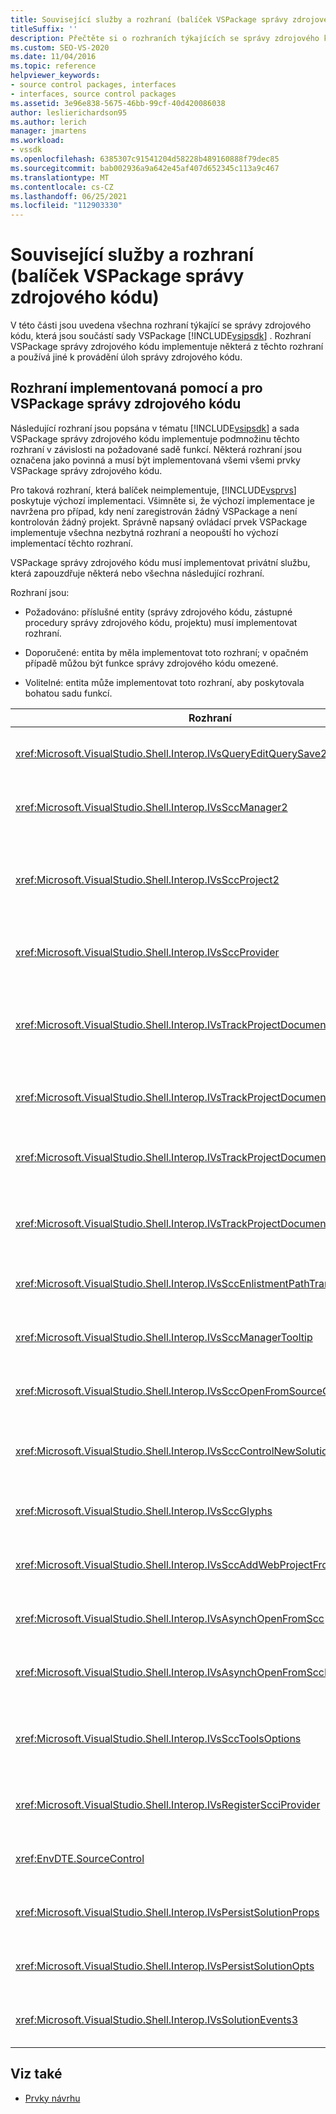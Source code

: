```yaml
---
title: Související služby a rozhraní (balíček VSPackage správy zdrojového kódu)
titleSuffix: ''
description: Přečtěte si o rozhraních týkajících se správy zdrojového kódu v sadě Visual Studio SDK. Balíček implementuje některá rozhraní a používá jiné pro správu zdrojového kódu.
ms.custom: SEO-VS-2020
ms.date: 11/04/2016
ms.topic: reference
helpviewer_keywords:
- source control packages, interfaces
- interfaces, source control packages
ms.assetid: 3e96e838-5675-46bb-99cf-40d420086038
author: leslierichardson95
ms.author: lerich
manager: jmartens
ms.workload:
- vssdk
ms.openlocfilehash: 6385307c91541204d58228b489160888f79dec85
ms.sourcegitcommit: bab002936a9a642e45af407d652345c113a9c467
ms.translationtype: MT
ms.contentlocale: cs-CZ
ms.lasthandoff: 06/25/2021
ms.locfileid: "112903330"
---
```

# <a name="related-services-and-interfaces-source-control-vspackage"></a>Související služby a rozhraní (balíček VSPackage správy zdrojového kódu)

V této části jsou uvedena všechna rozhraní týkající se správy zdrojového kódu, která jsou součástí sady VSPackage [!INCLUDE[vsipsdk](../../extensibility/includes/vsipsdk_md.md)] . Rozhraní VSPackage správy zdrojového kódu implementuje některá z těchto rozhraní a používá jiné k provádění úloh správy zdrojového kódu.

## <a name="interfaces-implemented-by-and-for-source-control-vspackages"></a>Rozhraní implementovaná pomocí a pro VSPackage správy zdrojového kódu

 Následující rozhraní jsou popsána v tématu [!INCLUDE[vsipsdk](../../extensibility/includes/vsipsdk_md.md)] a sada VSPackage správy zdrojového kódu implementuje podmnožinu těchto rozhraní v závislosti na požadované sadě funkcí. Některá rozhraní jsou označena jako povinná a musí být implementovaná všemi všemi prvky VSPackage správy zdrojového kódu.

 Pro taková rozhraní, která balíček neimplementuje, [!INCLUDE[vsprvs](../../code-quality/includes/vsprvs_md.md)] poskytuje výchozí implementaci. Všimněte si, že výchozí implementace je navržena pro případ, kdy není zaregistrován žádný VSPackage a není kontrolován žádný projekt. Správně napsaný ovládací prvek VSPackage implementuje všechna nezbytná rozhraní a neopouští ho výchozí implementací těchto rozhraní.

 VSPackage správy zdrojového kódu musí implementovat privátní službu, která zapouzdřuje některá nebo všechna následující rozhraní.

 Rozhraní jsou:

- Požadováno: příslušné entity (správy zdrojového kódu, zástupné procedury správy zdrojového kódu, projektu) musí implementovat rozhraní.

- Doporučené: entita by měla implementovat toto rozhraní; v opačném případě můžou být funkce správy zdrojového kódu omezené.

- Volitelné: entita může implementovat toto rozhraní, aby poskytovala bohatou sadu funkcí.

| Rozhraní | Účel | Implementuje | Uskutečnit? |
| - | - |--------------------------|-------------|
| <xref:Microsoft.VisualStudio.Shell.Interop.IVsQueryEditQuerySave2> | Editory volají toto rozhraní před úpravou nebo uložením souboru. Prvek VSPackage správy zdrojového kódu může soubor rezervovat nebo zamítnout operaci, pokud se registrace nepovede. | VSPackage správy zdrojového kódu | Doporučeno |
| <xref:Microsoft.VisualStudio.Shell.Interop.IVsSccManager2> | Toto rozhraní poskytuje základní funkce správy zdrojového kódu pro projekty, jako je registrace a zrušení registrace projektů se správou zdrojových kódů a poskytování podpory pro základní piktogramy správy zdrojového kódu. | VSPackage správy zdrojového kódu | Vyžadováno |
| <xref:Microsoft.VisualStudio.Shell.Interop.IVsSccProject2> | Toto rozhraní se získává z rozhraní <xref:Microsoft.VisualStudio.Shell.Interop.IVsHierarchy> pomocí <xref:System.Runtime.InteropServices.Marshal.QueryInterface%2A> funkce nebo pouhým přetypováním objektu, `IVsHierarchy` který implementuje na `IVsSccProject2` . Slouží k získávání souborů pod správou zdrojových kódů v projektu nebo pro informování projektu aktuálního stavu nebo umístění správy zdrojových kódů. | Project | Vyžadováno |
| <xref:Microsoft.VisualStudio.Shell.Interop.IVsSccProvider> | Modul Integration Module používá toto rozhraní k nastavení aktuálního aktivního balíčku VSPackage. | VSPackage správy zdrojového kódu | Vyžadováno |
| <xref:Microsoft.VisualStudio.Shell.Interop.IVsTrackProjectDocuments2> | Toto rozhraní je založené na modelu předplatného. Libovolný VSPackage může signalizovat, že chce přijímat události dokumentu a že prostředí doporučuje pro události, ke kterým dochází. Je implementován a zpracováván pomocí [!INCLUDE[vsprvs](../../code-quality/includes/vsprvs_md.md)] , který zase předává události, které implementují rozhraní `IVsTrackProjectDocumentsEvents2` VSPackage. | Zástupný kód správy zdrojového kódu | Vyžadováno |
| <xref:Microsoft.VisualStudio.Shell.Interop.IVsTrackProjectDocuments3> | Toto rozhraní poskytuje dávkové zpracování, synchronizovanou operace čtení a zápisu a pokročilou `OnQueryAddFiles` metodu. | Zástupný kód správy zdrojového kódu | Vyžadováno |
| <xref:Microsoft.VisualStudio.Shell.Interop.IVsTrackProjectDocumentsEvents2> | **Průzkumník řešení** a projekty volají toto rozhraní, když jsou do projektů přidány nové soubory, nebo když jsou soubory a složky přejmenovány nebo odstraněny z projektů. Prvek VSPackage správy zdrojového kódu může rezervovat soubor projektu nebo operaci zrušit. | VSPackage správy zdrojového kódu | Doporučeno |
| <xref:Microsoft.VisualStudio.Shell.Interop.IVsTrackProjectDocumentsEvents3> | **Průzkumník řešení** a projekty volají toto rozhraní v reakci na volání metod rozhraní IVstrackProjectDocuments3. VSPackage správy zdrojového kódu může sledovat dávkové operace, synchronizované operace čtení a zápisu a pracovat s pokročilejší `OnQueryAddFiles` metodou. | VSPackage správy zdrojového kódu | Doporučeno |
| <xref:Microsoft.VisualStudio.Shell.Interop.IVsSccEnlistmentPathTranslation> | Toto rozhraní poskytuje podporu správy zařazení pro webové projekty. | VSPackage správy zdrojového kódu | Doporučeno |
| <xref:Microsoft.VisualStudio.Shell.Interop.IVsSccManagerTooltip> | Toto rozhraní se používá k načtení popisů tlačítek pro soubory se spravovanými zdroji v projektech. | VSPackage správy zdrojového kódu | Volitelné |
| <xref:Microsoft.VisualStudio.Shell.Interop.IVsSccOpenFromSourceControl> | Toto rozhraní poskytuje podporu rozšíření oboru názvů. | VSPackage správy zdrojového kódu | Volitelné |
| <xref:Microsoft.VisualStudio.Shell.Interop.IVsSccControlNewSolution> | VSPackage používá toto rozhraní k integraci rozšíření oboru názvů do dialogových oken **Nová**, **otevřít** nebo **Uložit** . V důsledku toho mohou být projekty automaticky přidány do správy zdrojového kódu při vytváření nebo přidány do správy zdrojového kódu, když je platná operace uložení. | VSPackage správy zdrojového kódu | Volitelné |
| <xref:Microsoft.VisualStudio.Shell.Interop.IVsSccGlyphs> | VSPackage používá toto rozhraní k definování dalších glyfů jako glyfy správy zdrojového kódu pro uzly v **Průzkumník řešení**. | VSPackage správy zdrojového kódu | Volitelné |
| <xref:Microsoft.VisualStudio.Shell.Interop.IVsSccAddWebProjectFromSourceControl> | Toto rozhraní používá dialogové okno **Přidat** pro webové projekty. Poskytuje metody pro procházení umístění správy zdrojových kódů a pro otevření webového projektu, který byl dříve přidán do úložiště správy zdrojového kódu v tomto umístění. | VSPackage správy zdrojového kódu | Doporučeno |
| <xref:Microsoft.VisualStudio.Shell.Interop.IVsAsynchOpenFromScc> | Toto rozhraní poskytuje podporu pro asynchronní (Background) načítání projektů ze správy zdrojového kódu. | VSPackage správy zdrojového kódu | Volitelné |
| <xref:Microsoft.VisualStudio.Shell.Interop.IVsAsynchOpenFromSccProjectEvents> | Toto rozhraní umožňuje projektům sledovat průběh asynchronního načítání iniciované <xref:Microsoft.VisualStudio.Shell.Interop.IVsAsynchOpenFromScc> . | Project | Volitelné |
| <xref:Microsoft.VisualStudio.Shell.Interop.IVsSccToolsOptions> | Toto rozhraní umožňuje integrovanému vývojovém prostředí (IDE) dotazovat se na aktivní správu zdrojového kódu. Rozhraní IDE se dotazuje na hodnotu nastavení správy zdrojového kódu, která má význam i v případě, že není zaregistrována žádná aktivní správa zdrojového kódu. Toto rozhraní je implementováno a zpracováno nástrojem [!INCLUDE[vsprvs](../../code-quality/includes/vsprvs_md.md)] . | Zástupný kód správy zdrojového kódu | Vyžadováno |
| <xref:Microsoft.VisualStudio.Shell.Interop.IVsRegisterScciProvider> | Toto rozhraní se používá při registraci balíčku VSPackage správy zdrojového kódu. | Zástupný kód správy zdrojového kódu | Vyžadováno |
| <xref:EnvDTE.SourceControl> | Toto rozhraní se používá v automatizaci. V takovém případě zpřístupňuje pouze funkce, které lze provést bez zobrazení uživatelského rozhraní. | VSPackage správy zdrojového kódu | Volitelné |
| <xref:Microsoft.VisualStudio.Shell.Interop.IVsPersistSolutionProps> | Toto rozhraní slouží k uložení nastavení správy zdrojů do souboru řešení (. sln). Mezi tato nastavení patří umístění správy zdrojových kódů a příznaky stavu správy zdrojového kódu. | VSPackage správy zdrojového kódu | Doporučeno |
| <xref:Microsoft.VisualStudio.Shell.Interop.IVsPersistSolutionOpts> | Toto rozhraní slouží k uložení nastavení správy zdrojů v souboru možností řešení (. suo). To může zahrnovat nastavení správy zdrojového kódu specifická pro uživatele, jako je například umístění zařazení aktuálního uživatele. | VSPackage správy zdrojového kódu | Doporučeno |
| <xref:Microsoft.VisualStudio.Shell.Interop.IVsSolutionEvents3> | Toto rozhraní slouží k monitorování událostí za účelem provedení operací, jako je vrácení souborů projektu před zavřením řešení nebo získání nových souborů ze správy zdrojového kódu při otevření projektu. | VSPackage správy zdrojového kódu | Doporučeno |

## <a name="see-also"></a>Viz také
- [Prvky návrhu](../../extensibility/internals/source-control-vspackage-design-elements.md)
